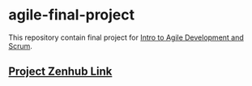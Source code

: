 # agile-final-project

This repository contain final project for [Intro to Agile Development and Scrum](https://www.coursera.org/learn/agile-development-and-scrum).

## [Project Zenhub Link](https://app.zenhub.com/workspaces/agile-final-project-62062a14982b610010c514cd/board)
